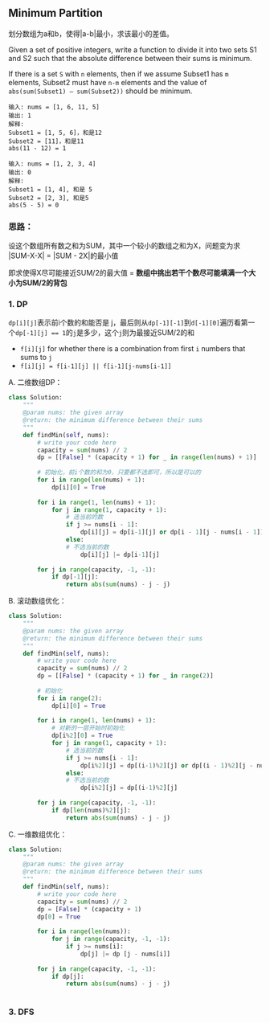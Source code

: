 ## Minimum Partition

划分数组为a和b，使得|a-b|最小，求该最小的差值。

Given a set of positive integers, write a function to divide it into two sets S1 and S2 such that the absolute difference between their sums is minimum.

If there is a set `S` with `n` elements, then if we assume Subset1 has `m` elements, Subset2 must have `n-m` elements and the value of `abs(sum(Subset1) – sum(Subset2))` should be minimum.

```
输入: nums = [1, 6, 11, 5]
输出: 1
解释: 
Subset1 = [1, 5, 6]，和是12
Subset2 = [11]，和是11
abs(11 - 12) = 1

输入: nums = [1, 2, 3, 4]
输出: 0
解释: 
Subset1 = [1, 4], 和是 5
Subset2 = [2, 3], 和是5   
abs(5 - 5) = 0   
```

### 思路：

设这个数组所有数之和为SUM，其中一个较小的数组之和为X，问题变为求 |SUM-X-X| = |SUM - 2X|的最小值

即求使得X尽可能接近SUM/2的最大值 = **数组中挑出若干个数尽可能填满一个大小为SUM/2的背包**

### 1. DP

`dp[i][j]`表示前i个数的和能否是 j，最后则从`dp[-1][-1]`到`d[-1][0]`遍历看第一个`dp[-1][j] == 1`的`j`是多少，这个`j`则为最接近SUM/2的和

- `f[i][j]` for whether there is a combination from first `i` numbers that sums to `j`
- `f[i][j] = f[i-1][j] || f[i-1][j-nums[i-1]]`

A. 二维数组DP：

```python
class Solution:
    """
    @param nums: the given array
    @return: the minimum difference between their sums 
    """
    def findMin(self, nums):
        # write your code here
        capacity = sum(nums) // 2
        dp = [[False] * (capacity + 1) for _ in range(len(nums) + 1)]
        
        # 初始化，前i个数的和为0，只要都不选即可，所以是可以的
        for i in range(len(nums) + 1):
            dp[i][0] = True
        
        for i in range(1, len(nums) + 1):
            for j in range(1, capacity + 1):
                # 选当前的数
                if j >= nums[i - 1]:
                    dp[i][j] = dp[i-1][j] or dp[i - 1][j - nums[i - 1]]
                else:
                # 不选当前的数
                	dp[i][j] |= dp[i-1][j] 
        
        for j in range(capacity, -1, -1):
            if dp[-1][j]:
                return abs(sum(nums) - j - j)
```

B. 滚动数组优化：

```python
class Solution:
    """
    @param nums: the given array
    @return: the minimum difference between their sums 
    """
    def findMin(self, nums):
        # write your code here
        capacity = sum(nums) // 2
        dp = [[False] * (capacity + 1) for _ in range(2)]
        
        # 初始化
        for i in range(2):
            dp[i][0] = True
        
        for i in range(1, len(nums) + 1):
            # 对新的一层开始时初始化
            dp[i%2][0] = True
            for j in range(1, capacity + 1):
                # 选当前的数
                if j >= nums[i - 1]:
                    dp[i%2][j] = dp[(i-1)%2][j] or dp[(i - 1)%2][j - nums[i - 1]]
                else:
                # 不选当前的数
                	dp[i%2][j] = dp[(i-1)%2][j] 
        
        for j in range(capacity, -1, -1):
            if dp[len(nums)%2][j]:
                return abs(sum(nums) - j - j)
```

C. 一维数组优化：

```python
class Solution:
    """
    @param nums: the given array
    @return: the minimum difference between their sums 
    """
    def findMin(self, nums):
        # write your code here
        capacity = sum(nums) // 2
        dp = [False] * (capacity + 1)
        dp[0] = True
        
        for i in range(len(nums)):
            for j in range(capacity, -1, -1):
                if j >= nums[i]:
                    dp[j] |= dp [j - nums[i]]
        
        for j in range(capacity, -1, -1):
            if dp[j]:
                return abs(sum(nums) - j - j)
            
```

### 3. DFS

```

```

